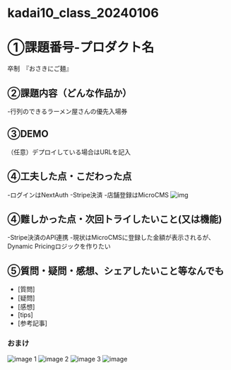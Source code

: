 # kadai10_class_20240106

# ①課題番号-プロダクト名
卒制　『おさきにご麺』

## ②課題内容（どんな作品か）
-行列のできるラーメン屋さんの優先入場券




## ③DEMO
（任意）デプロイしている場合はURLを記入

## ④工夫した点・こだわった点
-ログインはNextAuth
-Stripe決済
-店舗登録はMicroCMS
![img](https://github.com/sd08051sd08051/kadai10_class_20240106/assets/140617536/9dcb5bd0-786b-4ac0-8e50-7514004767a8)

## ④難しかった点・次回トライしたいこと(又は機能)
-Stripe決済のAPI連携
-現状はMicroCMSに登録した金額が表示されるが、Dynamic Pricingロジックを作りたい

## ⑤質問・疑問・感想、シェアしたいこと等なんでも
- [質問]
- [疑問]
- [感想]
- [tips]
- [参考記事]


### おまけ

![image 1](https://github.com/sd08051sd08051/kadai10_class_20240106/assets/140617536/b2cc1c76-9ab5-4f3f-9b3d-775cf6681ba0)
![image 2](https://github.com/sd08051sd08051/kadai10_class_20240106/assets/140617536/86ba186e-7c29-4596-8bee-fcca2c0ebe09)
![image 3](https://github.com/sd08051sd08051/kadai10_class_20240106/assets/140617536/16dfc75c-80ac-44c7-b823-5264c692bacb)
![image](https://github.com/sd08051sd08051/kadai10_class_20240106/assets/140617536/2a813c5e-3ae8-41c9-be60-423b3217c601)





